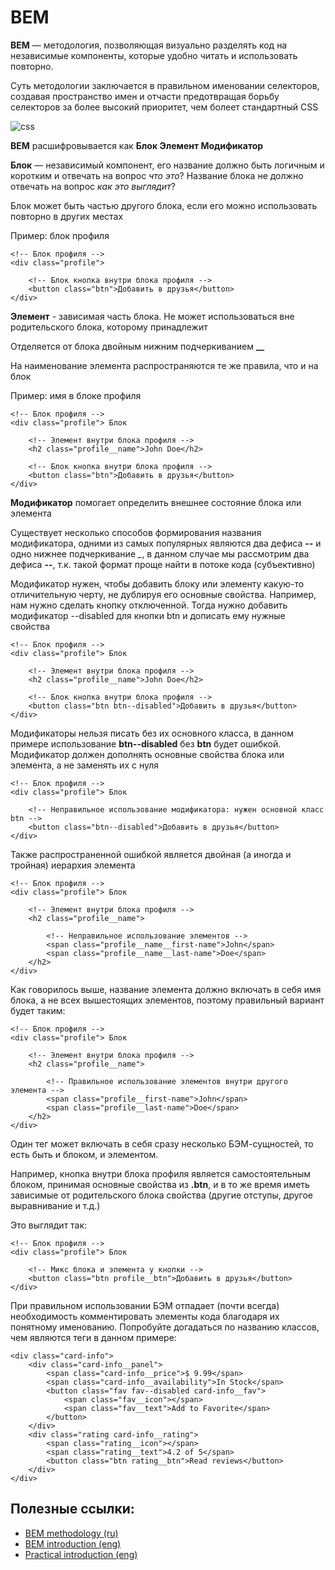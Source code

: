 # BEM
**BEM** — методология, позволяющая визуально разделять код на независимые компоненты, которые удобно читать и использовать повторно.

Суть методологии заключается в правильном именовании селекторов, создавая пространство имен и отчасти предотвращая борьбу селекторов за более высокий приоритет, чем болеет стандартный CSS

![css](https://media.giphy.com/media/yYSSBtDgbbRzq/giphy.gif) 

**BEM** расшифровывается как **Блок Элемент Модификатор**

**Блок** — независимый компонент, его название должно быть логичным и коротким и отвечать на вопрос _что это_?
Название блока не должно отвечать на вопрос _как это выглядит_?

Блок может быть частью другого блока, если его можно использовать повторно в других местах

Пример: блок профиля
```
<!-- Блок профиля -->
<div class="profile">  

    <!-- Блок кнопка внутри блока профиля -->
    <button class="btn">Добавить в друзья</button>
</div>
``` 

**Элемент** - зависимая часть блока. Не может использоваться вне родительского блока, которому принадлежит

Отделяется от блока двойным нижним подчеркиванием **__**

На наименование элемента распространяются те же правила, что и на блок

Пример: имя в блоке профиля
```
<!-- Блок профиля -->
<div class="profile"> Блок

    <!-- Элемент внутри блока профиля -->
    <h2 class="profile__name">John Doe</h2>

    <!-- Блок кнопка внутри блока профиля -->
    <button class="btn">Добавить в друзья</button>
</div>
``` 

**Модификатор** помогает определить внешнее состояние блока или элемента

Существует несколько способов формирования названия модификатора, одними из самых популярных являются два дефиса **--** и одно нижнее подчеркивание *_*, в данном случае мы рассмотрим два дефиса **--**, т.к. такой формат проще найти в потоке кода (субъективно)

Модификатор нужен, чтобы добавить блоку или элементу какую-то отличительную черту, не дублируя его основные свойства. Например, нам нужно сделать кнопку отключенной. Тогда нужно добавить модификатор --disabled для кнопки btn и дописать ему нужные свойства

```
<!-- Блок профиля -->
<div class="profile"> Блок

    <!-- Элемент внутри блока профиля -->
    <h2 class="profile__name">John Doe</h2>

    <!-- Блок кнопка внутри блока профиля -->
    <button class="btn btn--disabled">Добавить в друзья</button>
</div>
``` 
Модификаторы нельзя писать без их основного класса, в данном примере использование **btn--disabled** без **btn** будет ошибкой. Модификатор должен дополнять основные свойства блока или элемента, а не заменять их с нуля

```
<!-- Блок профиля -->
<div class="profile"> Блок

    <!-- Неправильное использование модификатора: нужен основной класс btn -->
    <button class="btn--disabled">Добавить в друзья</button>
</div>
``` 

Также распространенной ошибкой является двойная (а иногда и тройная) иерархия элемента

```
<!-- Блок профиля -->
<div class="profile"> Блок

    <!-- Элемент внутри блока профиля -->
    <h2 class="profile__name">

        <!-- Неправильное использование элементов -->
        <span class="profile__name__first-name">John</span>    
        <span class="profile__name__last-name">Doe</span>    
    </h2>
</div>
``` 
Как говорилось выше, название элемента должно включать в себя имя блока, а не всех вышестоящих элементов, поэтому правильный вариант будет таким:
```
<!-- Блок профиля -->
<div class="profile"> Блок

    <!-- Элемент внутри блока профиля -->
    <h2 class="profile__name">

        <!-- Правильное использование элементов внутри другого элемента -->
        <span class="profile__first-name">John</span>    
        <span class="profile__last-name">Doe</span>    
    </h2>
</div>
``` 

Один тег может включать в себя сразу несколько БЭМ-сущностей, то есть быть и блоком, и элементом.

Например, кнопка внутри блока профиля является самостоятельным блоком, принимая основные свойства из **.btn**, и в то же время иметь зависимые от родительского блока свойства (другие отступы, другое выравнивание и т.д.)

Это выглядит так:
```
<!-- Блок профиля -->
<div class="profile"> Блок

    <!-- Микс блока и элемента у кнопки -->
    <button class="btn profile__btn">Добавить в друзья</button>
</div>
``` 

При правильном использовании БЭМ отпадает (почти всегда) необходимость комментировать элементы кода благодаря их понятному именованию. Попробуйте догадаться по названию классов, чем являются теги в данном примере:
```
<div class="card-info">
    <div class="card-info__panel">
        <span class="card-info__price">$ 9.99</span>
        <span class="card-info__availability">In Stock</span>
        <button class="fav fav--disabled card-info__fav">
            <span class="fav__icon"></span>
            <span class="fav__text">Add to Favorite</span>
        </button>
    </div>
    <div class="rating card-info__rating">
        <span class="rating__icon"></span>
        <span class="rating__text">4.2 of 5</span>
        <button class="btn rating__btn">Read reviews</button>
    </div>
</div>
``` 

## Полезные ссылки:
- [BEM methodology (ru)](https://ru.bem.info/methodology/)
- [BEM introduction (eng)](http://getbem.com/introduction/)
- [Practical introduction (eng)](https://medium.com/@ZeeCoder/a-practical-introduction-to-the-bem-css-methodology-eeef578bac8c)
